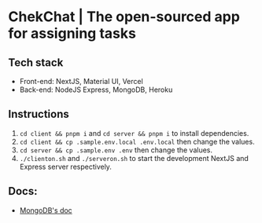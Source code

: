 # ChekChat | The open-sourced app for assigning tasks

## Tech stack

- Front-end: NextJS, Material UI, Vercel
- Back-end: NodeJS Express, MongoDB, Heroku

## Instructions

1. `cd client && pnpm i` and `cd server && pnpm i` to install dependencies.
2. `cd client && cp .sample.env.local .env.local` then change the values.
3. `cd server && cp .sample.env .env` then change the values.
4. `./clienton.sh` and `./serveron.sh` to start the development NextJS and Express server respectively.

## Docs:

- [MongoDB's doc](./docs/mongo.md)
